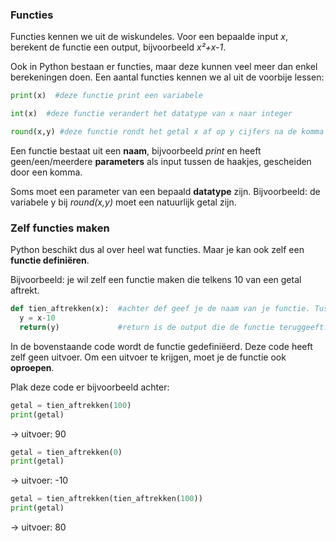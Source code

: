 ### Functies

Functies kennen we uit de wiskundeles. Voor een bepaalde input *x*, berekent de functie een output, bijvoorbeeld *x²+x-1*.

Ook in Python bestaan er functies, maar deze kunnen veel meer dan enkel berekeningen doen. Een aantal functies kennen we al uit de voorbije lessen:

```python
print(x)  #deze functie print een variabele

int(x)  #deze functie verandert het datatype van x naar integer

round(x,y) #deze functie rondt het getal x af op y cijfers na de komma

```
Een functie bestaat uit een **naam**, bijvoorbeeld *print* en heeft geen/een/meerdere **parameters** als input tussen de haakjes, gescheiden door een komma. 

Soms moet een parameter van een bepaald **datatype** zijn. Bijvoorbeeld: de variabele y bij *round(x,y)* moet een natuurlijk getal zijn.

### Zelf functies maken

Python beschikt dus al over heel wat functies. Maar je kan ook zelf een **functie definiëren**.

Bijvoorbeeld: je wil zelf een functie maken die telkens 10 van een getal aftrekt.

```python
def tien_aftrekken(x):  #achter def geef je de naam van je functie. Tussen de haakjes staan de eventuele argumenten.
  y = x-10
  return(y)             #return is de output die de functie teruggeeft.
```
In de bovenstaande code wordt de functie gedefiniëerd. Deze code heeft zelf geen uitvoer. Om een uitvoer te krijgen, moet je de functie ook **oproepen**.

Plak deze code er bijvoorbeeld achter:
```python
getal = tien_aftrekken(100)
print(getal)
```
-> uitvoer: 90

```python
getal = tien_aftrekken(0)
print(getal)
```
-> uitvoer: -10


```python
getal = tien_aftrekken(tien_aftrekken(100))
print(getal)
```
-> uitvoer: 80



